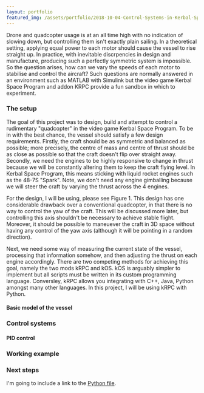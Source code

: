 ```yaml
---
layout: portfolio
featured_img: /assets/portfolio/2018-10-04-Control-Systems-in-Kerbal-Space-Program/jeb.jpg
---
```

Drone and quadcopter usage is at an all time high with no indication of slowing down, but controlling them isn't exactly plain sailing. In a theoretical setting, applying equal power to each motor should cause the vessel to rise straight up. In practice, with inevitable discrpencies in design and manufacture, producing such a perfectly symmetric system is impossible. So the question arises, how can we vary the speeds of each motor to stabilise and control the aircraft? Such questions are normally answered in an environment such as MATLAB with Simulink but the video game Kerbal Space Program and addon KRPC provide a fun sandbox in which to experiment.
<!--more-->

### The setup

The goal of this project was to design, build and attempt to control a rudimentary "quadcopter" in the video game Kerbal Space Program. To be in with the best chance, the vessel should satisfy a few design requirements. Firstly, the craft should be as symmetric and balanced as possible; more precisely, the centre of mass and centre of thrust should be as close as possible so that the craft doesn't flip over straight away. Secondly, we need the engines to be highly responsive to change in thrust because we will be constantly altering them to keep the craft flying level. In Kerbal Space Program, this means sticking with liquid rocket engines such as the 48-7S "Spark". Note, we don't need any engine gimballing because we will steer the craft by varying the thrust across the 4 engines.

For the design, I will be using, please see Figure 1. This design has one considerable drawback over a conventional quadcopter, in that there is no way to control the yaw of the craft. This will be discussed more later, but controlling this axis shouldn't be necessary to achieve stable flight. Moreover, it should be possible to maneuever the craft in 3D space without having any control of the yaw axis (although it will be pointing in a random direction).

Next, we need some way of measuring the current state of the vessel, processing that information somehow, and then adjusting the thrust on each engine accordingly. There are two competing methods for achieving this goal, namely the two mods kRPC and kOS. kOS is arguably simpler to implement but all scripts must be written in its custom programming language. Conversley, kRPC allows you integrating with C++, Java, Python amongst many other languages. In this project, I will be using kRPC with Python.

#### Basic model of the vessel



### Control systems

#### PID control

### Working example

### Next steps

I'm going to include a link to the [Python file](/assets/portfolio/2018-10-04-Control-Systems-in-Kerbal-Space-Program/pid_control.py).
